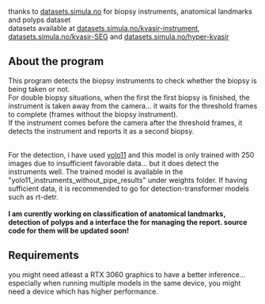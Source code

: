 thanks to [datasets.simula.no](https://datasets.simula.no/) for biopsy instruments, anatomical landmarks and polyps dataset <br>datasets available at [datasets.simula.no/kvasir-instrument](https://datasets.simula.no/kvasir-instrument/), [datasets.simula.no/kvasir-SEG](https://datasets.simula.no/kvasir-seg/) and [datasets.simula.no/hyper-kvasir](https://datasets.simula.no/hyper-kvasir/)

<h2>About the program </h2> 
This program detects the biopsy instruments to check whether the biopsy is being taken or not. <br>
For double biopsy situations, when the first the first biopsy is finished, the instrument is taken away from the camera... it waits for the threshold frames to complete (frames without the biopsy instrument). <br> If the  instrument comes before the camera after the threshold frames, it detects the instrument and reports it as a second biopsy. 
<br><br>

For the detection, i have used [yolo11](https://docs.ultralytics.com/models/yolo11/#supported-tasks-and-modes) and this model is only trained with 250 images due to insufficient favorable data... but it does detect the instruments well. The trained model is available in the "yolo11_instruments_without_pipe_results" under weights folder. If having sufficient data, it is recommended to go for detection-transformer models such as rt-detr.
<br>
<br>
<b>
I am curently working on classification of anatomical landmarks, detection of polyps and a interface the for managing the report. source code for them will be updated soon! </b>

<h2>Requirements</h2>
you might need atleast a RTX 3060 graphics to have a better inference... especially when running multiple models in the same device, you might need a device which has higher performance. 
